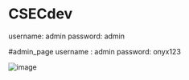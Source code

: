 # CSECdev

username: admin
password:  admin


#admin_page
username : admin
password: onyx123


![image](https://github.com/BereketDan/CSECdev/assets/86808497/34f7627a-a622-44a1-9ef7-422ddef193a8)

